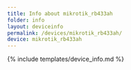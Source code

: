 ```yaml
---
title: Info about mikrotik_rb433ah
folder: info
layout: deviceinfo
permalink: /devices/mikrotik_rb433ah/
device: mikrotik_rb433ah
---
```

{% include templates/device_info.md %}
